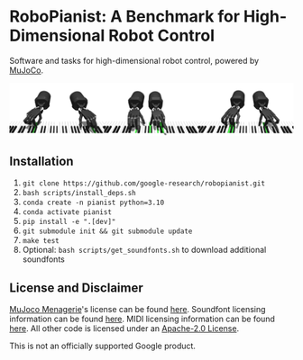 # RoboPianist: A Benchmark for High-Dimensional Robot Control

Software and tasks for high-dimensional robot control, powered by [MuJoCo](https://mujoco.org/).

![RoboPianist teaser image](./docs/teaser1x3.jpeg)

## Installation

1. `git clone https://github.com/google-research/robopianist.git`
2. `bash scripts/install_deps.sh`
3. `conda create -n pianist python=3.10`
4. `conda activate pianist`
5. `pip install -e ".[dev]"`
6. `git submodule init && git submodule update`
7. `make test`
8. Optional: `bash scripts/get_soundfonts.sh` to download additional soundfonts

## License and Disclaimer

[MuJoco Menagerie](https://github.com/deepmind/mujoco_menagerie)'s license can be found [here](https://github.com/deepmind/mujoco_menagerie/blob/main/LICENSE). Soundfont licensing information can be found [here](docs/soundfonts.md). MIDI licensing information can be found [here](docs/dataset). All other code is licensed under an [Apache-2.0 License](LICENSE).

This is not an officially supported Google product.
